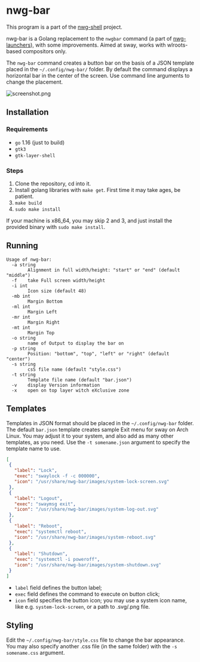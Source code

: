 # nwg-bar

This program is a part of the [nwg-shell](https://github.com/nwg-piotr/nwg-shell) project.

nwg-bar is a Golang replacement to the `nwgbar` command (a part of
[nwg-launchers](https://github.com/nwg-piotr/nwg-launchers)), with some improvements. Aimed at sway, works with
wlroots-based compositors only.

The `nwg-bar` command creates a button bar on the basis of a JSON template placed in the `~/.config/nwg-bar/` folder.
By default the command displays a horizontal bar in the center
of the screen. Use command line arguments to change the placement.

![screenshot.png](https://scrot.cloud/images/2021/07/01/screenshot.png)

## Installation

### Requirements

- `go` 1.16 (just to build)
- `gtk3`
- `gtk-layer-shell`

### Steps

1. Clone the repository, cd into it.
2. Install golang libraries with `make get`. First time it may take ages, be patient.
3. `make build`
4. `sudo make install`

If your machine is x86_64, you may skip 2 and 3, and just install the provided binary with `sudo make install`.

## Running

```text
Usage of nwg-bar:
  -a string
    	Alignment in full width/height: "start" or "end" (default "middle")
  -f	take Full screen width/height
  -i int
    	Icon size (default 48)
  -mb int
    	Margin Bottom
  -ml int
    	Margin Left
  -mr int
    	Margin Right
  -mt int
    	Margin Top
  -o string
    	name of Output to display the bar on
  -p string
    	Position: "bottom", "top", "left" or "right" (default "center")
  -s string
    	csS file name (default "style.css")
  -t string
    	Template file name (default "bar.json")
  -v	display Version information
  -x	open on top layer witch eXclusive zone
```

## Templates

Templates in JSON format should be placed in the `~/.config/nwg-bar` folder. The default `bar.json` template creates
 sample Exit menu for sway on Arch Linux. You may adjust it to your system, and also add as many other templates,
 as you need. Use the `-t somename.json` argument to specify the template name to use.

 ```json
 [
  {
    "label": "Lock",
    "exec": "swaylock -f -c 000000",
    "icon": "/usr/share/nwg-bar/images/system-lock-screen.svg"
  },
  {
    "label": "Logout",
    "exec": "swaymsg exit",
    "icon": "/usr/share/nwg-bar/images/system-log-out.svg"
  },
  {
    "label": "Reboot",
    "exec": "systemctl reboot",
    "icon": "/usr/share/nwg-bar/images/system-reboot.svg"
  },
  {
    "label": "Shutdown",
    "exec": "systemctl -i poweroff",
    "icon": "/usr/share/nwg-bar/images/system-shutdown.svg"
  }
]
 ```

 - `label` field defines the button label;
 - `exec` field defines the command to execute on button click;
 - `icon` field specifies the button icon; you may use a system icon name, like e.g. `system-lock-screen`, or a path to .svg/.png file.

 ## Styling

 Edit the `~/.config/nwg-bar/style.css` file to change the bar appearance. You may also specify another .css file
 (in the same folder) with the `-s somename.css` argument.
